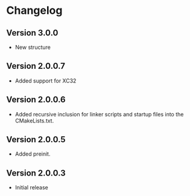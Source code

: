 # Changelog

## Version 3.0.0

- New structure

## Version 2.0.0.7

- Added support for XC32

## Version 2.0.0.6

- Added recursive inclusion for linker scripts and startup files into the CMakeLists.txt.

## Version 2.0.0.5

- Added preinit.

## Version 2.0.0.3

- Initial release
